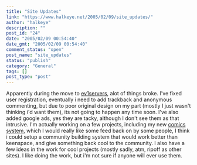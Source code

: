 ```yaml
---
title: "Site Updates"
link: "https://www.halkeye.net/2005/02/09/site_updates/"
author: "halkeye"
description: ""
post_id: "24"
date: "2005/02/09 00:54:40"
date_gmt: "2005/02/09 00:54:40"
comment_status: "open"
post_name: "site_updates"
status: "publish"
category: "General"
tags: []
post_type: "post"
---
```


Apparently during the move to [ev1servers](http://ev1servers.net), alot of things broke. I've fixed user registration, eventually i need to add trackback and anonymous commenting, but due to poor original design on my part (mostly I just wasn't thinking i'd want them), its not going to happen any time soon. I've also added google ads, yes they are tacky, although I don't see them as that intrusive. I'm actually working on a few projects, including my new [comics system](http://comics.halkeye.net), which I would really like some feed back on by some people, I think i could setup a community building system that would work better than keenspace, and give something back cool to the community. I also have a few ideas in the work for cool projects (mostly sadly, atm, ripoff as other sites). I like doing the work, but i'm not sure if anyone will ever use them.
